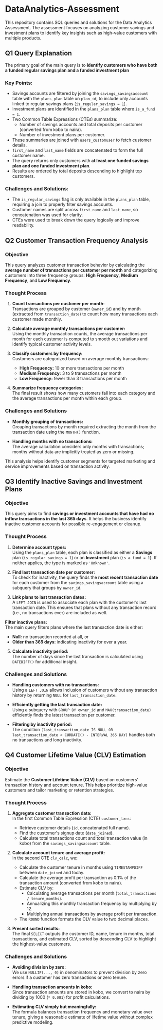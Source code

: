 # DataAnalytics-Assessment

This repository contains SQL queries and solutions for the Data Analytics Assessment. The assessment focuses on analyzing customer savings and investment plans to identify key insights such as high-value customers with multiple products.

## Q1 Query Explanation

The primary goal of the main query is to **identify customers who have both a funded regular savings plan and a funded investment plan**

### Key Points:
- Savings accounts are filtered by joining the `savings_savingsaccount` table with the `plans_plan` table on `plan_id`, to include only accounts linked to regular savings plans (`is_regular_savings = 1`).
- Investment plans are identified in the `plans_plan` table where `is_a_fund = 1`.
- Two Common Table Expressions (CTEs) summarize:
  - Number of savings accounts and total deposits per customer (converted from kobo to naira).
  - Number of investment plans per customer.
- These summaries are joined with `users_customuser` to fetch customer details.
- `first_name` and `last_name` fields are concatenated to form the full customer name.
- The query returns only customers with **at least one funded savings plan and one funded investment plan**.
- Results are ordered by total deposits descending to highlight top customers.

### Challenges and Solutions:
- The `is_regular_savings` flag is only available in the `plans_plan` table, requiring a join to properly filter savings accounts.
- Customer names are split across `first_name` and `last_name`, so concatenation was used for clarity.
- CTEs were used to break down the query logically and improve readability.


## Q2 Customer Transaction Frequency Analysis

### Objective
This query analyzes customer transaction behavior by calculating the **average number of transactions per customer per month** and categorizing customers into three frequency groups: **High Frequency**, **Medium Frequency**, and **Low Frequency**.

### Thought Process

1. **Count transactions per customer per month:**  
   Transactions are grouped by customer (`owner_id`) and by month (extracted from `transaction_date`) to count how many transactions each customer made monthly.

2. **Calculate average monthly transactions per customer:**  
   Using the monthly transaction counts, the average transactions per month for each customer is computed to smooth out variations and identify typical customer activity levels.

3. **Classify customers by frequency:**  
   Customers are categorized based on average monthly transactions:
   - **High Frequency:** 10 or more transactions per month
   - **Medium Frequency:** 3 to 9 transactions per month
   - **Low Frequency:** fewer than 3 transactions per month

4. **Summarize frequency categories:**  
   The final result shows how many customers fall into each category and the average transactions per month within each group.

### Challenges and Solutions

- **Monthly grouping of transactions:**  
  Grouping transactions by month required extracting the month from the transaction date using the `MONTH()` function.

- **Handling months with no transactions:**  
  The average calculation considers only months with transactions; months without data are implicitly treated as zero or missing.

This analysis helps identify customer segments for targeted marketing and service improvements based on transaction activity.



## Q3 Identify Inactive Savings and Investment Plans

### Objective
This query aims to find **savings or investment accounts that have had no inflow transactions in the last 365 days**. It helps the business identify inactive customer accounts for possible re-engagement or cleanup.

### Thought Process

1. **Determine account types:**  
   Using the `plans_plan` table, each plan is classified as either a **Savings** plan (`is_regular_savings = 1`) or an **Investment** plan (`is_a_fund = 1`). If neither applies, the type is marked as `'Unknown'`.

2. **Find last transaction date per customer:**  
   To check for inactivity, the query finds the **most recent transaction date** for each customer from the `savings_savingsaccount` table using a subquery that groups by `owner_id`.

3. **Link plans to last transaction dates:**  
   A `LEFT JOIN` is used to associate each plan with the customer’s last transaction date. This ensures that plans without any transaction record (i.e., no transactions ever) are included as well.

**Filter inactive plans:**  
   The main query filters plans where the last transaction date is either:
   - **Null:** no transaction recorded at all, or
   - **Older than 365 days:** indicating inactivity for over a year.

5. **Calculate inactivity period:**  
   The number of days since the last transaction is calculated using `DATEDIFF()` for additional insight.

### Challenges and Solutions

- **Handling customers with no transactions:**  
  Using a `LEFT JOIN` allows inclusion of customers without any transaction history by returning `NULL` for `last_transaction_date`.

- **Efficiently getting the last transaction date:**  
  Using a subquery with `GROUP BY owner_id` and `MAX(transaction_date)` efficiently finds the latest transaction per customer.

- **Filtering by inactivity period:**  
  The condition `(last_transaction_date IS NULL OR last_transaction_date < CURDATE() - INTERVAL 365 DAY)` handles both no transactions and long inactivity.


## Q4 Customer Lifetime Value (CLV) Estimation

### Objective
Estimate the **Customer Lifetime Value (CLV)** based on customers’ transaction history and account tenure. This helps prioritize high-value customers and tailor marketing or retention strategies.

### Thought Process

1. **Aggregate customer transaction data:**  
   In the first Common Table Expression (CTE) `customer_txns`:
   - Retrieve customer details (`id`, concatenated full name).
   - Find the customer's signup date (`date_joined`).
   - Calculate total transactions count and total transaction value (in kobo) from the `savings_savingsaccount` table.

2. **Calculate account tenure and average profit:**  
   In the second CTE `clv_calc`, we:
   - Calculate the customer tenure in months using `TIMESTAMPDIFF` between `date_joined` and today.
   - Calculate the average profit per transaction as 0.1% of the transaction amount (converted from kobo to naira).
   - Estimate CLV by:
     - Calculating average transactions per month (`total_transactions / tenure_months`).
     - Annualizing this monthly transaction frequency by multiplying by 12.
     - Multiplying annual transactions by average profit per transaction.
   - The `ROUND` function formats the CLV value to two decimal places.

3. **Present sorted results:**  
   The final `SELECT` outputs the customer ID, name, tenure in months, total transactions, and estimated CLV, sorted by descending CLV to highlight the highest-value customers.

### Challenges and Solutions

- **Avoiding division by zero:**  
  We use `NULLIF(..., 0)` in denominators to prevent division by zero errors if a customer has zero transactions or zero tenure.

- **Handling transaction amounts in kobo:**  
  Since transaction amounts are stored in kobo, we convert to naira by dividing by 1000 (`* 0.001`) for profit calculations.

- **Estimating CLV simply but meaningfully:**  
  The formula balances transaction frequency and monetary value over tenure, giving a reasonable estimate of lifetime value without complex predictive modeling.




